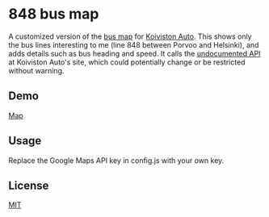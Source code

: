 # 848 bus map

A customized version of the [bus map](https://www.koivistonauto.fi/aikataulut-ja-liput/kaukoliikenne/bussit-kartalla/) for [Koiviston Auto](https://www.koivistonauto.fi/). This shows only the bus lines interesting to me (line 848 between Porvoo and Helsinki), and adds details such as bus heading and speed. It calls the [undocumented API](https://www.koivistonauto.fi/wp-json/ka/v1/busses) at Koiviston Auto's site, which could potentially change or be restricted without warning.

## Demo
[Map](https://ephemer.net/848/)

## Usage
Replace the Google Maps API key in config.js with your own key.

## License
[MIT](https://choosealicense.com/licenses/mit/)
